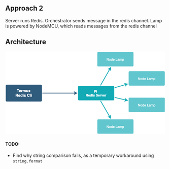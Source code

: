 ## Approach 2

Server runs Redis. Orchestrator sends message in the redis channel.
Lamp is powered by NodeMCU, which reads messages from the redis channel

## Architecture

![Lamp Architecture](./redis-lamp.png)

#### TODO:
- Find why string comparison fails, as a temporary workaround using `string.format`
